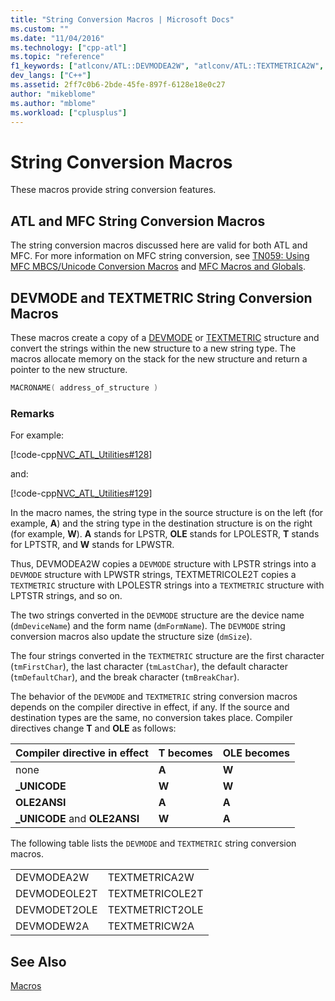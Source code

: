 ```yaml
---
title: "String Conversion Macros | Microsoft Docs"
ms.custom: ""
ms.date: "11/04/2016"
ms.technology: ["cpp-atl"]
ms.topic: "reference"
f1_keywords: ["atlconv/ATL::DEVMODEA2W", "atlconv/ATL::TEXTMETRICA2W", "atlconv/ATL::DEVMODEOLE2T", "atlconv/ATL::TEXTMETRICOLE2T", "atlconv/ATL::DEVMODET2OLE", "atlconv/ATL::TEXTMETRICT2OLE", "atlconv/ATL::DEVMODEW2A", "atlconv/ATL::TEXTMETRICW2A"]
dev_langs: ["C++"]
ms.assetid: 2ff7c0b6-2bde-45fe-897f-6128e18e0c27
author: "mikeblome"
ms.author: "mblome"
ms.workload: ["cplusplus"]
---
```

# String Conversion Macros

These macros provide string conversion features.  
 
##  <a name="atl_and_mfc_string_conversion_macros"></a>  ATL and MFC String Conversion Macros

The string conversion macros discussed here are valid for both ATL and MFC. For more information on MFC string conversion, see [TN059: Using MFC MBCS/Unicode Conversion Macros](../../mfc/tn059-using-mfc-mbcs-unicode-conversion-macros.md) and [MFC Macros and Globals](../../mfc/reference/mfc-macros-and-globals.md).

##  <a name="devmode_and_textmetric_string_conversion_macros"></a>  DEVMODE and TEXTMETRIC String Conversion Macros

These macros create a copy of a [DEVMODE](http://msdn.microsoft.com/library/windows/desktop/dd183565) or [TEXTMETRIC](http://msdn.microsoft.com/library/windows/desktop/dd145132) structure and convert the strings within the new structure to a new string type. The macros allocate memory on the stack for the new structure and return a pointer to the new structure.  
  
```cpp
MACRONAME( address_of_structure )
```  
  
### Remarks

For example:  
  
[!code-cpp[NVC_ATL_Utilities#128](../../atl/codesnippet/cpp/string-conversion-macros_1.cpp)]  
  
and:  
  
[!code-cpp[NVC_ATL_Utilities#129](../../atl/codesnippet/cpp/string-conversion-macros_2.cpp)]  
  
In the macro names, the string type in the source structure is on the left (for example, **A**) and the string type in the destination structure is on the right (for example, **W**). **A** stands for LPSTR, **OLE** stands for LPOLESTR, **T** stands for LPTSTR, and **W** stands for LPWSTR.  
  
Thus, DEVMODEA2W copies a `DEVMODE` structure with LPSTR strings into a `DEVMODE` structure with LPWSTR strings, TEXTMETRICOLE2T copies a `TEXTMETRIC` structure with LPOLESTR strings into a `TEXTMETRIC` structure with LPTSTR strings, and so on.  
  
The two strings converted in the `DEVMODE` structure are the device name (`dmDeviceName`) and the form name (`dmFormName`). The `DEVMODE` string conversion macros also update the structure size (`dmSize`).  
  
The four strings converted in the `TEXTMETRIC` structure are the first character (`tmFirstChar`), the last character (`tmLastChar`), the default character (`tmDefaultChar`), and the break character (`tmBreakChar`).
  
The behavior of the `DEVMODE` and `TEXTMETRIC` string conversion macros depends on the compiler directive in effect, if any. If the source and destination types are the same, no conversion takes place. Compiler directives change **T** and **OLE** as follows:  
  
|Compiler directive in effect|T becomes|OLE becomes|  
|----------------------------------|---------------|-----------------|  
|none|**A**|**W**|  
|**\_UNICODE**|**W**|**W**|  
|**OLE2ANSI**|**A**|**A**|  
|**\_UNICODE** and **OLE2ANSI**|**W**|**A**|  
  
 The following table lists the `DEVMODE` and `TEXTMETRIC` string conversion macros.  
  
|||  
|-|-|  
|DEVMODEA2W|TEXTMETRICA2W|  
|DEVMODEOLE2T|TEXTMETRICOLE2T|  
|DEVMODET2OLE|TEXTMETRICT2OLE|  
|DEVMODEW2A|TEXTMETRICW2A|  

## See Also

[Macros](../../atl/reference/atl-macros.md)
